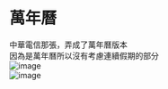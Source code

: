 # 萬年曆
中華電信那張，弄成了萬年曆版本  
因為是萬年曆所以沒有考慮連續假期的部分  
![image](https://i.imgur.com/xgty5rB.png)  
![image](https://i.imgur.com/fZSMjqF.png)